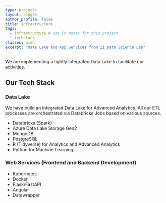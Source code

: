 ```yaml
---
type: projects
layout: single
author_profile: false
title: Infrastructure
tags: 
  - infrastructure # use in posts for this project
  - techstack
classes: wide
excerpt: "Data Lake and App Services from Zi Data Science Lab"
---
```


We are implementing a tightly integrated Data Lake to facilitate our activities.

## Our Tech Stack

### Data Lake

We have build an integrated Data Lake for Advanced Analytics. All our ETL processes are orchestrated via Databricks Jobs based on various sources.

- Databricks (Spark)
- Azure Data Lake Storage Gen2
- MongoDB
- PostgreSQL
- R (Tidyverse) for Analytics and Advanced Analytics
- Python for Machine Learning

### Web Services (Frontend and Backend Development)

- Kubernetes
- Docker
- Flask/FastAPI
- Angular
- Datawrapper